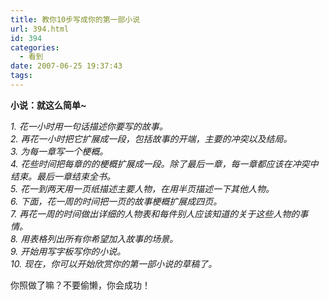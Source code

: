 ```yaml
---
title: 教你10步写成你的第一部小说
url: 394.html
id: 394
categories:
  - 看到
date: 2007-06-25 19:37:43
tags:
---
```


**小说：就这么简单~**  
  
_1\. 花一小时用一句话描述你要写的故事。  
2\. 再花一小时把它扩展成一段，包括故事的开端，主要的冲突以及结局。  
3\. 为每一章写一个梗概。  
4\. 花些时间把每章的的梗概扩展成一段。除了最后一章，每一章都应该在冲突中结束。最后一章结束全书。  
5\. 花一到两天用一页纸描述主要人物，在用半页描述一下其他人物。  
6\. 下面，花一周的时间把一页的故事梗概扩展成四页。  
7\. 再花一周的时间做出详细的人物表和每件别人应该知道的关于这些人物的事情。  
8\. 用表格列出所有你希望加入故事的场景。  
9\. 开始用写字板写你的小说。  
10\. 现在，你可以开始欣赏你的第一部小说的草稿了。_  
  
你照做了嘛？不要偷懒，你会成功！